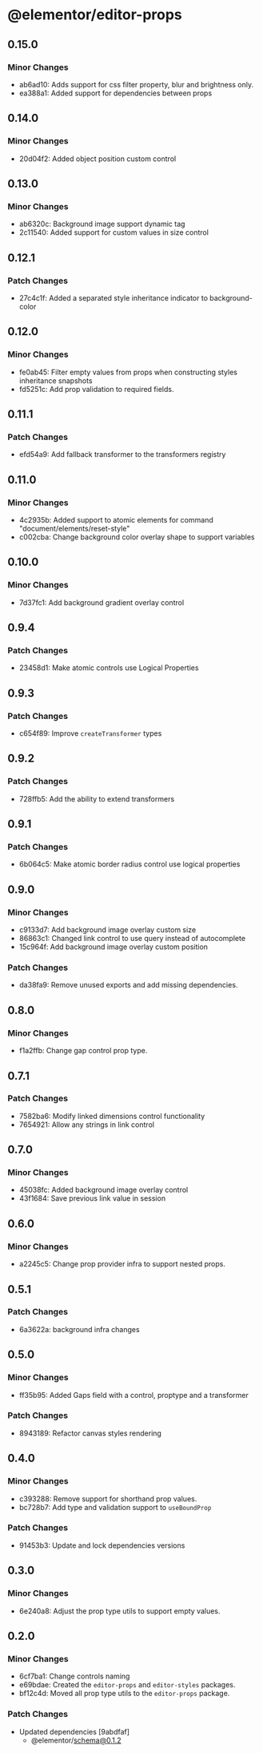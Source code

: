 # @elementor/editor-props

## 0.15.0

### Minor Changes

- ab6ad10: Adds support for css filter property, blur and brightness only.
- ea388a1: Added support for dependencies between props

## 0.14.0

### Minor Changes

- 20d04f2: Added object position custom control

## 0.13.0

### Minor Changes

- ab6320c: Background image support dynamic tag
- 2c11540: Added support for custom values in size control

## 0.12.1

### Patch Changes

- 27c4c1f: Added a separated style inheritance indicator to background-color

## 0.12.0

### Minor Changes

- fe0ab45: Filter empty values from props when constructing styles inheritance snapshots
- fd5251c: Add prop validation to required fields.

## 0.11.1

### Patch Changes

- efd54a9: Add fallback transformer to the transformers registry

## 0.11.0

### Minor Changes

- 4c2935b: Added support to atomic elements for command "document/elements/reset-style"
- c002cba: Change background color overlay shape to support variables

## 0.10.0

### Minor Changes

- 7d37fc1: Add background gradient overlay control

## 0.9.4

### Patch Changes

- 23458d1: Make atomic controls use Logical Properties

## 0.9.3

### Patch Changes

- c654f89: Improve `createTransformer` types

## 0.9.2

### Patch Changes

- 728ffb5: Add the ability to extend transformers

## 0.9.1

### Patch Changes

- 6b064c5: Make atomic border radius control use logical properties

## 0.9.0

### Minor Changes

- c9133d7: Add background image overlay custom size
- 86863c1: Changed link control to use query instead of autocomplete
- 15c964f: Add background image overlay custom position

### Patch Changes

- da38fa9: Remove unused exports and add missing dependencies.

## 0.8.0

### Minor Changes

- f1a2ffb: Change gap control prop type.

## 0.7.1

### Patch Changes

- 7582ba6: Modify linked dimensions control functionality
- 7654921: Allow any strings in link control

## 0.7.0

### Minor Changes

- 45038fc: Added background image overlay control
- 43f1684: Save previous link value in session

## 0.6.0

### Minor Changes

- a2245c5: Change prop provider infra to support nested props.

## 0.5.1

### Patch Changes

- 6a3622a: background infra changes

## 0.5.0

### Minor Changes

- ff35b95: Added Gaps field with a control, proptype and a transformer

### Patch Changes

- 8943189: Refactor canvas styles rendering

## 0.4.0

### Minor Changes

- c393288: Remove support for shorthand prop values.
- bc728b7: Add type and validation support to `useBoundProp`

### Patch Changes

- 91453b3: Update and lock dependencies versions

## 0.3.0

### Minor Changes

- 6e240a8: Adjust the prop type utils to support empty values.

## 0.2.0

### Minor Changes

- 6cf7ba1: Change controls naming
- e69bdae: Created the `editor-props` and `editor-styles` packages.
- bf12c4d: Moved all prop type utils to the `editor-props` package.

### Patch Changes

- Updated dependencies [9abdfaf]
  - @elementor/schema@0.1.2
